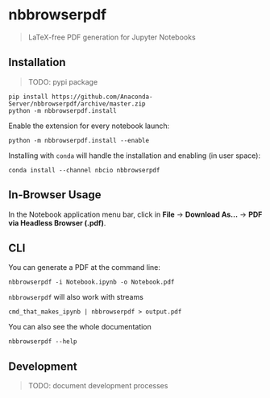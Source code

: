 # nbbrowserpdf
> LaTeX-free PDF generation for Jupyter Notebooks

## Installation
> TODO: pypi package
```shell
pip install https://github.com/Anaconda-Server/nbbrowserpdf/archive/master.zip
python -m nbbrowserpdf.install
```

Enable the extension for every notebook launch:
```shell
python -m nbbrowserpdf.install --enable
```

Installing with `conda` will handle the installation and enabling (in user
space):
```shell
conda install --channel nbcio nbbrowserpdf
```

## In-Browser Usage
In the Notebook application menu bar, click in **File** -> **Download As...**
-> **PDF via Headless Browser (.pdf)**.

## CLI
You can generate a PDF at the command line:
```shell
nbbrowserpdf -i Notebook.ipynb -o Notebook.pdf
```

`nbbrowserpdf` will also work with streams
```shell
cmd_that_makes_ipynb | nbbrowserpdf > output.pdf
```

You can also see the whole documentation
```shell
nbbrowserpdf --help
```

## Development
> TODO: document development processes
